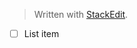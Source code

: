 


> Written with [StackEdit](https://stackedit.io/).

 - [ ] List item

<!--stackedit_data:
eyJoaXN0b3J5IjpbMzMxMzE0OTY0XX0=
-->